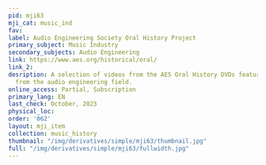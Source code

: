 ```yaml
---
pid: mji63
mji_cat: music_ind
fav: 
label: Audio Engineering Society Oral History Project
primary_subject: Music Industry
secondary_subjects: Audio Engineering
link: https://www.aes.org/historical/oral/
link_2: 
desription: A selection of videos from the AES Oral History DVDs featuring innovators
  from the audio engineering field.
online_access: Partial, Subscription
primary_lang: EN
last_check: October, 2023
physical_loc: 
order: '062'
layout: mji_item
collection: music_history
thumbnail: "/img/derivatives/simple/mji63/thumbnail.jpg"
full: "/img/derivatives/simple/mji63/fullwidth.jpg"
---
```

